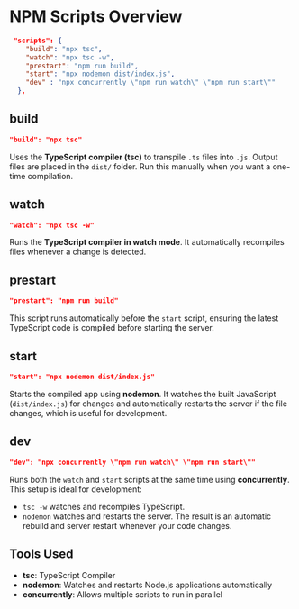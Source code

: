 # NPM Scripts Overview

```json
 "scripts": {
    "build": "npx tsc",
    "watch": "npx tsc -w",
    "prestart": "npm run build",
    "start": "npx nodemon dist/index.js",
    "dev" : "npx concurrently \"npm run watch\" \"npm run start\""
  },
````

##  build

```json
"build": "npx tsc"
````

Uses the **TypeScript compiler (tsc)** to transpile `.ts` files into `.js`. Output files are placed in the `dist/` folder. Run this manually when you want a one-time compilation.


## watch

```json
"watch": "npx tsc -w"
```

Runs the **TypeScript compiler in watch mode**. It automatically recompiles files whenever a change is detected.


##  prestart

```json
"prestart": "npm run build"
```

This script runs automatically before the `start` script, ensuring the latest TypeScript code is compiled before starting the server.


##  start

```json
"start": "npx nodemon dist/index.js"
```

Starts the compiled app using **nodemon**. It watches the built JavaScript (`dist/index.js`) for changes and automatically restarts the server if the file changes, which is useful for development.


##  dev

```json
"dev": "npx concurrently \"npm run watch\" \"npm run start\""
```

Runs both the `watch` and `start` scripts at the same time using **concurrently**. This setup is ideal for development:

  * `tsc -w` watches and recompiles TypeScript.
  * `nodemon` watches and restarts the server.
    The result is an automatic rebuild and server restart whenever your code changes.


## Tools Used

  * **tsc**: TypeScript Compiler
  * **nodemon**: Watches and restarts Node.js applications automatically
  * **concurrently**: Allows multiple scripts to run in parallel

